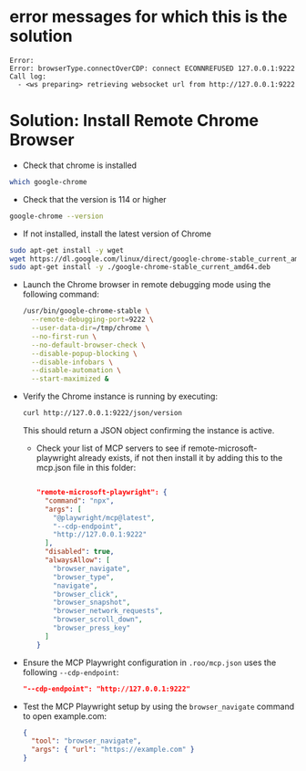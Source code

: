 # error messages for which this is the solution

```
Error:
Error: browserType.connectOverCDP: connect ECONNREFUSED 127.0.0.1:9222
Call log:
  - <ws preparing> retrieving websocket url from http://127.0.0.1:9222
```

# Solution: Install Remote Chrome Browser
- Check that chrome is installed
```bash
which google-chrome
```
- Check that the version is 114 or higher
```bash
google-chrome --version
```
- If not installed, install the latest version of Chrome
```bash
sudo apt-get install -y wget
wget https://dl.google.com/linux/direct/google-chrome-stable_current_amd64.deb
sudo apt-get install -y ./google-chrome-stable_current_amd64.deb
```
- Launch the Chrome browser in remote debugging mode using the following command:
  ```bash
  /usr/bin/google-chrome-stable \
    --remote-debugging-port=9222 \
    --user-data-dir=/tmp/chrome \
    --no-first-run \
    --no-default-browser-check \
    --disable-popup-blocking \
    --disable-infobars \
    --disable-automation \
    --start-maximized &
  ```
- Verify the Chrome instance is running by executing:
  ```bash
  curl http://127.0.0.1:9222/json/version
  ```
  This should return a JSON object confirming the instance is active.

  - Check your list of MCP servers to see if remote-microsoft-playwright already exists, if not then install it by adding this to the mcp.json file in this folder:
    ```json

    "remote-microsoft-playwright": {
      "command": "npx",
      "args": [
        "@playwright/mcp@latest",
        "--cdp-endpoint",
        "http://127.0.0.1:9222"
      ],
      "disabled": true,
      "alwaysAllow": [
        "browser_navigate",
        "browser_type",
        "navigate",
        "browser_click",
        "browser_snapshot",
        "browser_network_requests",
        "browser_scroll_down",
        "browser_press_key"
      ]
    }
    ```
- Ensure the MCP Playwright configuration in `.roo/mcp.json` uses the following `--cdp-endpoint`:
  ```json
  "--cdp-endpoint": "http://127.0.0.1:9222"
  ```
- Test the MCP Playwright setup by using the `browser_navigate` command to open example.com:
  ```json
  {
    "tool": "browser_navigate",
    "args": { "url": "https://example.com" }
  }
  ```

